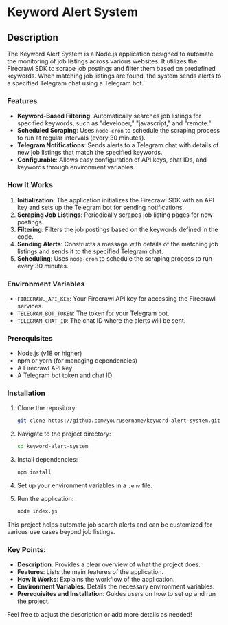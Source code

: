 # Keyword Alert System

## Description

The Keyword Alert System is a Node.js application designed to automate the monitoring of job listings across various websites. It utilizes the Firecrawl SDK to scrape job postings and filter them based on predefined keywords. When matching job listings are found, the system sends alerts to a specified Telegram chat using a Telegram bot.

### Features

- **Keyword-Based Filtering**: Automatically searches job listings for specified keywords, such as "developer," "javascript," and "remote."
- **Scheduled Scraping**: Uses `node-cron` to schedule the scraping process to run at regular intervals (every 30 minutes).
- **Telegram Notifications**: Sends alerts to a Telegram chat with details of new job listings that match the specified keywords.
- **Configurable**: Allows easy configuration of API keys, chat IDs, and keywords through environment variables.

### How It Works

1. **Initialization**: The application initializes the Firecrawl SDK with an API key and sets up the Telegram bot for sending notifications.
2. **Scraping Job Listings**: Periodically scrapes job listing pages for new postings.
3. **Filtering**: Filters the job postings based on the keywords defined in the code.
4. **Sending Alerts**: Constructs a message with details of the matching job listings and sends it to the specified Telegram chat.
5. **Scheduling**: Uses `node-cron` to schedule the scraping process to run every 30 minutes.

### Environment Variables

- `FIRECRAWL_API_KEY`: Your Firecrawl API key for accessing the Firecrawl services.
- `TELEGRAM_BOT_TOKEN`: The token for your Telegram bot.
- `TELEGRAM_CHAT_ID`: The chat ID where the alerts will be sent.

### Prerequisites

- Node.js (v18 or higher)
- npm or yarn (for managing dependencies)
- A Firecrawl API key
- A Telegram bot token and chat ID

### Installation

1. Clone the repository:
    ```bash
    git clone https://github.com/yourusername/keyword-alert-system.git
    ```
2. Navigate to the project directory:
    ```bash
    cd keyword-alert-system
    ```
3. Install dependencies:
    ```bash
    npm install
    ```
4. Set up your environment variables in a `.env` file.

5. Run the application:
    ```bash
    node index.js
    ```

This project helps automate job search alerts and can be customized for various use cases beyond job listings.


### Key Points:

- **Description**: Provides a clear overview of what the project does.
- **Features**: Lists the main features of the application.
- **How It Works**: Explains the workflow of the application.
- **Environment Variables**: Details the necessary environment variables.
- **Prerequisites and Installation**: Guides users on how to set up and run the project.

Feel free to adjust the description or add more details as needed!
